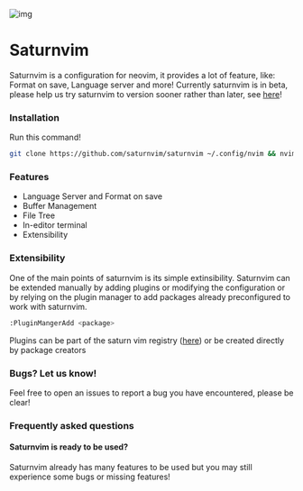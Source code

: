 ![img](https://raw.githubusercontent.com/saturnvim/images/main/image.png)

# Saturnvim
Saturnvim is a configuration for neovim, it provides a lot of feature, like: Format on save, Language server and more!
Currently saturnvim is in beta, please help us try saturnvim to version sooner rather than later, see [here](https://github.com/saturnvim/saturnvim/issues/1)!

### Installation
Run this command!

```bash
git clone https://github.com/saturnvim/saturnvim ~/.config/nvim && nvim
```

### Features
- Language Server and Format on save 
- Buffer Management
- File Tree
- In-editor terminal
- Extensibility

### Extensibility
One of the main points of saturnvim is its simple extinsibility. Saturnvim can be extended manually by adding plugins or modifying the configuration or by relying on the plugin manager to add packages already preconfigured to work with saturnvim.

```bash
:PluginMangerAdd <package>
```

Plugins can be part of the saturn vim registry ([here](https://github.com/saturnvim/plugins)) or be created directly by package creators

### Bugs? Let us know!
Feel free to open an issues to report a bug you have encountered, please be clear!

### Frequently asked questions

#### Saturnvim is ready to be used?
Saturnvim already has many features to be used but you may still experience some bugs or missing features!
